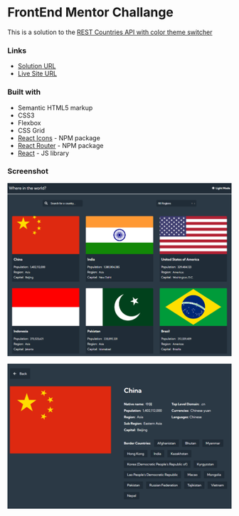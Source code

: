 # FrontEnd Mentor Challange

This is a solution to the [REST Countries API with color theme switcher](https://www.frontendmentor.io/challenges/rest-countries-api-with-color-theme-switcher-5cacc469fec04111f7b848ca)

### Links

- [Solution URL](https://www.frontendmentor.io/challenges/rest-countries-api-with-color-theme-switcher-5cacc469fec04111f7b848ca)
- [Live Site URL](https://rest-valstis-api.netlify.app/)

### Built with

- Semantic HTML5 markup
- CSS3
- Flexbox
- CSS Grid
- [React Icons](https://react-icons.github.io/react-icons/) - NPM package
- [React Router](https://reactrouter.com/en/main) - NPM package
- [React](https://reactjs.org/) - JS library

### Screenshot

![](./src/assets/screenshot-1.png)

![](./src/assets/screenshot-2.png)
